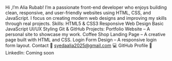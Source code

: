 Hi ,I’m Alia Rubab!
I’m a passionate front-end developer who enjoys building clean, responsive, and user-friendly websites using HTML, CSS, and JavaScript. I focus on creating modern web designs and improving my skills through real projects.
Skills:
HTML5 & CSS3
Responsive Web Design
Basic JavaScript
UI/UX Styling
Git & GitHub
Projects:
Portfolio Website – A personal site to showcase my work.
Coffee Shop Landing Page – A creative page built with HTML and CSS.
Login Form Design – A responsive login form layout.
Contact
📧 syedaalia2025@gmail.com
💻 GitHub Profile
🔗 LinkedIn: Coming soon
